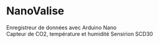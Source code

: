 # NanoValise
Enregistreur de données avec Arduino Nano<br>
Capteur de CO2, température et humidité Sensirion SCD30
